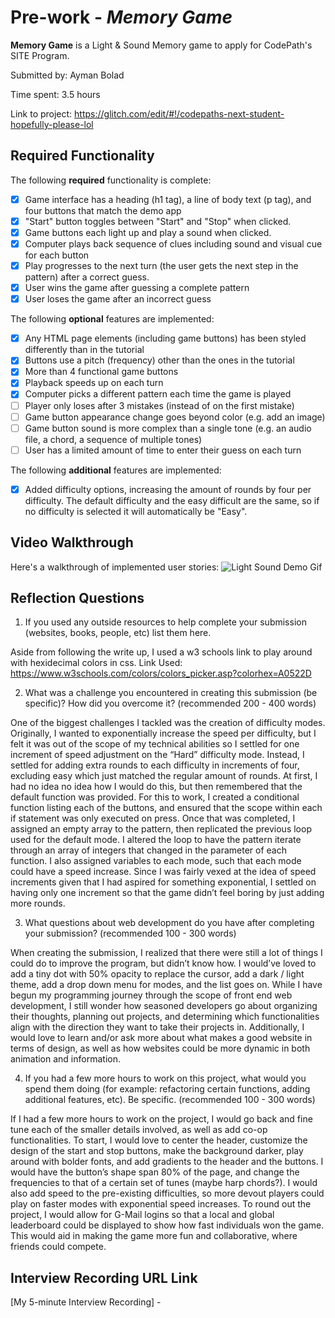 # Pre-work - *Memory Game*

**Memory Game** is a Light & Sound Memory game to apply for CodePath's SITE Program. 

Submitted by: Ayman Bolad

Time spent: 3.5 hours  

Link to project: https://glitch.com/edit/#!/codepaths-next-student-hopefully-please-lol

## Required Functionality

The following **required** functionality is complete:

* [x] Game interface has a heading (h1 tag), a line of body text (p tag), and four buttons that match the demo app
* [x] "Start" button toggles between "Start" and "Stop" when clicked. 
* [x] Game buttons each light up and play a sound when clicked. 
* [x] Computer plays back sequence of clues including sound and visual cue for each button
* [x] Play progresses to the next turn (the user gets the next step in the pattern) after a correct guess. 
* [x] User wins the game after guessing a complete pattern
* [x] User loses the game after an incorrect guess

The following **optional** features are implemented:

* [x] Any HTML page elements (including game buttons) has been styled differently than in the tutorial
* [x] Buttons use a pitch (frequency) other than the ones in the tutorial
* [x] More than 4 functional game buttons
* [x] Playback speeds up on each turn
* [x] Computer picks a different pattern each time the game is played
* [ ] Player only loses after 3 mistakes (instead of on the first mistake)
* [ ] Game button appearance change goes beyond color (e.g. add an image)
* [ ] Game button sound is more complex than a single tone (e.g. an audio file, a chord, a sequence of multiple tones)
* [ ] User has a limited amount of time to enter their guess on each turn

The following **additional** features are implemented:

- [x] Added difficulty options, increasing the amount of rounds by four per difficulty. The default difficulty and the easy difficult are the same, so if no difficulty is selected it will automatically be "Easy".

## Video Walkthrough

Here's a walkthrough of implemented user stories:
![Light Sound Demo Gif](https://user-images.githubusercontent.com/100540818/161368144-8e577761-d291-4775-a894-42e003e5ce40.gif)



## Reflection Questions
1. If you used any outside resources to help complete your submission (websites, books, people, etc) list them here. 

Aside from following the write up, I used a w3 schools link to play around with hexidecimal colors in css.
Link Used: https://www.w3schools.com/colors/colors_picker.asp?colorhex=A0522D

2. What was a challenge you encountered in creating this submission (be specific)? How did you overcome it? (recommended 200 - 400 words) 

One of the biggest challenges I tackled was the creation of difficulty modes. Originally, I wanted to exponentially increase the speed per difficulty, 
but I felt it was out of the scope of my technical abilities so I settled for one increment of speed adjustment on the “Hard” difficulty mode. 
Instead, I settled for adding extra rounds to each difficulty in increments of four, excluding easy which just matched the regular amount of rounds. 
At first, I had no idea no idea how I would do this, but then remembered that the default function was provided. 
For this to work, I created a conditional function listing each of the buttons, and ensured that the scope within each if statement was only executed on press. 
Once that was completed, I assigned an empty array to the pattern, then replicated the previous loop used for the default mode. 
I altered the loop to have the pattern iterate through an array of integers that changed in the parameter of each function.
I also assigned variables to each mode, such that each mode could have a speed increase. 
Since I was fairly vexed at the idea of speed increments given that I had aspired for something exponential, I settled on having only one increment so that the game didn’t feel boring by just adding more rounds. 

3. What questions about web development do you have after completing your submission? (recommended 100 - 300 words) 

When creating the submission, I realized that there were still a lot of things I could do to improve the program, but didn’t know how. 
I would’ve loved to add a tiny dot with 50% opacity to replace the cursor, add a dark / light theme, add a drop down menu for modes, and the list goes on.
While I have begun my programming journey through the scope of front end web development, I still wonder how seasoned developers go about organizing their thoughts, planning out projects, and determining which functionalities align with the direction they want to take their projects in.
Additionally, I would love to learn and/or ask more about what makes a good website in terms of design, as well as how websites could be more dynamic in both animation and information.

4. If you had a few more hours to work on this project, what would you spend them doing (for example: refactoring certain functions, adding additional features, etc). Be specific. (recommended 100 - 300 words) 

If I had a few more hours to work on the project, I would go back and fine tune each of the smaller details involved, as well as add co-op functionalities. 
To start, I would love to center the header, customize the design of the start and stop buttons, make the background darker, play around with bolder fonts, and add gradients to the header and the buttons. 
I would have the button’s shape span 80% of the page, and change the frequencies to that of a certain set of tunes (maybe harp chords?). 
I would also add speed to the pre-existing difficulties, so more devout players could play on faster modes with exponential speed increases. 
To round out the project, I would allow for G-Mail logins so that a local and global leaderboard could be displayed to show how fast individuals won the game. 
This would aid in making the game more fun and collaborative, where friends could compete. 

## Interview Recording URL Link
[My 5-minute Interview Recording] - 
